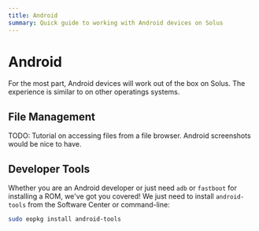 ```yaml
---
title: Android
summary: Quick guide to working with Android devices on Solus
---
```


# Android

For the most part, Android devices will work out of the box on Solus. The experience is similar to on other operatings systems.

## File Management

TODO: Tutorial on accessing files from a file browser. Android screenshots would be nice to have.

## Developer Tools

Whether you are an Android developer or just need `adb` or `fastboot` for installing a ROM, we've got you covered! We just need to install `android-tools` from the Software Center or command-line:

```bash
sudo eopkg install android-tools
```
